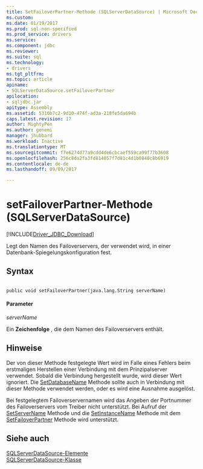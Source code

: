 ```yaml
---
title: SetFailoverPartner-Methode (SQLServerDataSource) | Microsoft Docs
ms.custom: 
ms.date: 01/19/2017
ms.prod: sql-non-specified
ms.prod_service: drivers
ms.service: 
ms.component: jdbc
ms.reviewer: 
ms.suite: sql
ms.technology:
- drivers
ms.tgt_pltfrm: 
ms.topic: article
apiname:
- SQLServerDataSource.setFailoverPartner
apilocation:
- sqljdbc.jar
apitype: Assembly
ms.assetid: 5310b7c2-9d10-474f-ad3a-218fe5da694b
caps.latest.revision: 17
author: MightyPen
ms.author: genemi
manager: jhubbard
ms.workload: Inactive
ms.translationtype: MT
ms.sourcegitcommit: f7e6274d77a9cdd4de6cbcaef559ca99f77b3608
ms.openlocfilehash: 256c8da2fa3fd814057f7d81c4d1b0840c8b6919
ms.contentlocale: de-de
ms.lasthandoff: 09/09/2017

---
```

# <a name="setfailoverpartner-method-sqlserverdatasource"></a>setFailoverPartner-Methode (SQLServerDataSource)
[!INCLUDE[Driver_JDBC_Download](../../../includes/driver_jdbc_download.md)]

  Legt den Namen des Failoverservers, der verwendet wird, in einer Datenbank-Spiegelungskonfiguration fest.  
  
## <a name="syntax"></a>Syntax  
  
```  
  
public void setFailoverPartner(java.lang.String serverName)  
```  
  
#### <a name="parameters"></a>Parameter  
 *serverName*  
  
 Ein **Zeichenfolge** , die dem Namen des Failoverservers enthält.  
  
## <a name="remarks"></a>Hinweise  
 Der von dieser Methode festgelegte Wert wird im Falle eines Fehlers beim erstmaligen Herstellen einer Verbindung mit dem Prinzipalserver verwendet. Sobald die Verbindung hergestellt wurde, wird dieser Wert ignoriert. Die [SetDatabaseName](../../../connect/jdbc/reference/setdatabasename-method-sqlserverdatasource.md) Methode sollte auch in Verbindung mit dieser Methode verwendet werden, oder es wird eine Ausnahme ausgelöst.  
  
 Bei festgelegtem Failoverservernamen wird das Angeben der Portnummer des Failoverservers vom Treiber nicht unterstützt. Bei Aufruf der [SetServerName](../../../connect/jdbc/reference/setservername-method-sqlserverdatasource.md) Methode und die [SetInstanceName](../../../connect/jdbc/reference/setinstancename-method-sqlserverdatasource.md) Methode mit dem [SetFailoverPartner](../../../connect/jdbc/reference/setfailoverpartner-method-sqlserverdatasource.md) Methode wird unterstützt.  
  
## <a name="see-also"></a>Siehe auch  
 [SQLServerDataSource-Elemente](../../../connect/jdbc/reference/sqlserverdatasource-members.md)   
 [SQLServerDataSource-Klasse](../../../connect/jdbc/reference/sqlserverdatasource-class.md)  
  
  

